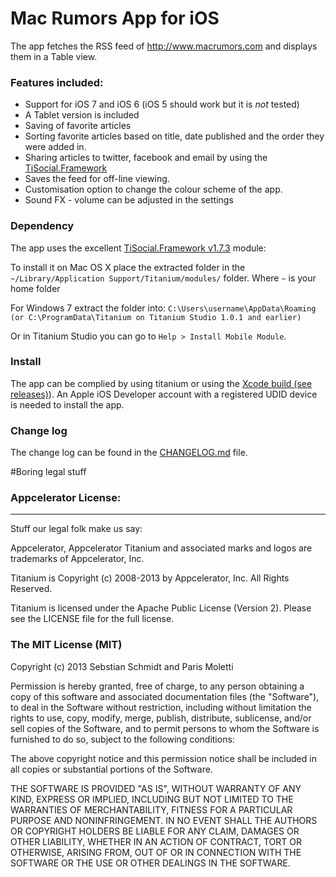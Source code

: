 # Mac Rumors App for iOS

The app fetches the RSS feed of http://www.macrumors.com and displays them in a Table view.

### Features included:

* Support for iOS 7 and iOS 6 (iOS 5 should work but it is *not* tested)
* A Tablet version is included
* Saving of favorite articles
* Sorting favorite articles based on title, date published and the order they were added in.
* Sharing articles to twitter, facebook and email by using the [TiSocial.Framework](https://github.com/viezel/TiSocial.Framework/tree/1.7.3)
* Saves the feed for off-line viewing.
* Customisation option to change the colour scheme of the app.
* Sound FX - volume can be adjusted in the settings

### Dependency

The app uses the excellent [TiSocial.Framework v1.7.3](https://github.com/viezel/TiSocial.Framework/tree/1.7.3) module:

To install it on Mac OS X place the extracted folder in the `~/Library/Application Support/Titanium/modules/` folder. Where `~` is your home folder

For Windows 7 extract the folder into: `C:\Users\username\AppData\Roaming (or C:\ProgramData\Titanium on Titanium Studio 1.0.1 and earlier)` 

Or in Titanium Studio you can go to `Help > Install Mobile Module`.

### Install

The app can be complied by using titanium or using the [Xcode build (see releases)](https://github.com/publicarray/Mac-Rumors-iOS-app/releases)). An Apple iOS Developer account with a registered UDID device is needed to install the app.

### Change log
The change log can be found in the [CHANGELOG.md](../master/CHANGELOG.md) file.

#Boring legal stuff

### Appcelerator License:
----------------------------------
Stuff our legal folk make us say:

Appcelerator, Appcelerator Titanium and associated marks and logos are
trademarks of Appcelerator, Inc.

Titanium is Copyright (c) 2008-2013 by Appcelerator, Inc. All Rights Reserved.

Titanium is licensed under the Apache Public License (Version 2). Please
see the LICENSE file for the full license.


### The MIT License (MIT)

Copyright (c) 2013 Sebstian Schmidt and Paris Moletti

Permission is hereby granted, free of charge, to any person obtaining a copy of this software and associated documentation files (the "Software"), to deal in the Software without restriction, including without limitation the rights to use, copy, modify, merge, publish, distribute, sublicense, and/or sell copies of the Software, and to permit persons to whom the Software is furnished to do so, subject to the following conditions:

The above copyright notice and this permission notice shall be included in all copies or substantial portions of the Software.

THE SOFTWARE IS PROVIDED "AS IS", WITHOUT WARRANTY OF ANY KIND, EXPRESS OR IMPLIED, INCLUDING BUT NOT LIMITED TO THE WARRANTIES OF MERCHANTABILITY, FITNESS FOR A PARTICULAR PURPOSE AND NONINFRINGEMENT. IN NO EVENT SHALL THE AUTHORS OR COPYRIGHT HOLDERS BE LIABLE FOR ANY CLAIM, DAMAGES OR OTHER LIABILITY, WHETHER IN AN ACTION OF CONTRACT, TORT OR OTHERWISE, ARISING FROM, OUT OF OR IN CONNECTION WITH THE SOFTWARE OR THE USE OR OTHER DEALINGS IN THE SOFTWARE.
